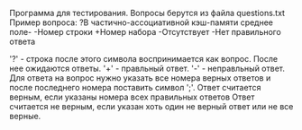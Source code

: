 Программа для тестирования.
Вопросы берутся из файла questions.txt 
Пример вопроса:
?В частично-ассоциативной кэш-памяти среднее поле-
	-Номер строки
	+Номер набора
	-Отсутствует
	-Нет правильного ответа

'?' - строка после этого символа воспринимается как вопрос. После нее ожидаются ответы.
'+' - правльный ответ.
'-' - неправльный ответ.
Для ответа на вопрос нужно указать все номера верных ответов и после последнего номера поставить символ ';'.
Ответ считается верным, если указаны номера всех правильных ответов
Ответ считается не верным, если указан хоть один не верный ответ или не все верные.
